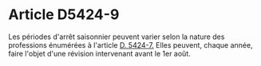 # Article D5424-9

  
Les périodes d'arrêt saisonnier peuvent varier selon la nature des professions énumérées à l'article [D. 5424-7.][1] Elles peuvent, chaque année, faire l'objet d'une révision intervenant avant le 1er août.

 [1]: /affichCodeArticle.do?cidTexte=LEGITEXT000006072050&idArticle=LEGIARTI000018496418&dateTexte=&categorieLien=cid